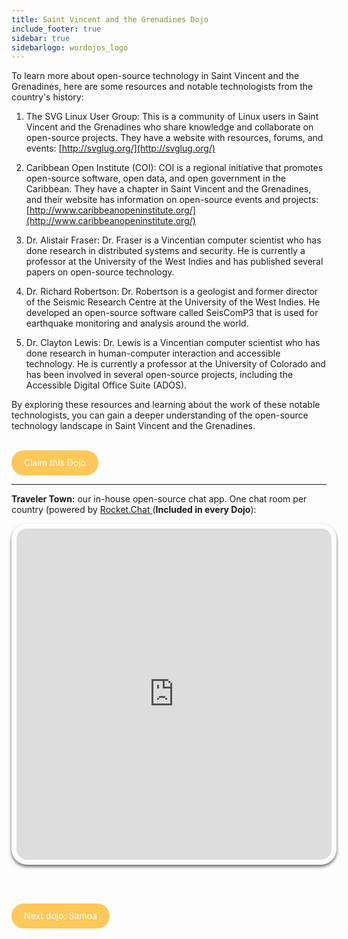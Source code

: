 ```yaml
---
title: Saint Vincent and the Grenadines Dojo
include_footer: true
sidebar: true
sidebarlogo: wordojos_logo
---
```


To learn more about open-source technology in Saint Vincent and the Grenadines, here are some resources and notable technologists from the country's history:

1.  The SVG Linux User Group: This is a community of Linux users in Saint Vincent and the Grenadines who share knowledge and collaborate on open-source projects. They have a website with resources, forums, and events: [http://svglug.org/](http://svglug.org/)
    
2.  Caribbean Open Institute (COI): COI is a regional initiative that promotes open-source software, open data, and open government in the Caribbean. They have a chapter in Saint Vincent and the Grenadines, and their website has information on open-source events and projects: [http://www.caribbeanopeninstitute.org/](http://www.caribbeanopeninstitute.org/)
    
3.  Dr. Alistair Fraser: Dr. Fraser is a Vincentian computer scientist who has done research in distributed systems and security. He is currently a professor at the University of the West Indies and has published several papers on open-source technology.
    
4.  Dr. Richard Robertson: Dr. Robertson is a geologist and former director of the Seismic Research Centre at the University of the West Indies. He developed an open-source software called SeisComP3 that is used for earthquake monitoring and analysis around the world.
    
5.  Dr. Clayton Lewis: Dr. Lewis is a Vincentian computer scientist who has done research in human-computer interaction and accessible technology. He is currently a professor at the University of Colorado and has been involved in several open-source projects, including the Accessible Digital Office Suite (ADOS).
    

By exploring these resources and learning about the work of these notable technologists, you can gain a deeper understanding of the open-source technology landscape in Saint Vincent and the Grenadines.

<br>
<html>
  <head>
    <style>
      .button {
        display: inline-block;
        padding: 20px 20px;
        text-align: center;
        text-decoration: none;
        color: #ffffff;
        background-color: #FDC858;
        border-radius: 33px;
        outline: none;
        line-height:  0%;
      }
    </style>
  </head>
  <body>
    <a class="button" href="https://blog.workdojos.com/Saint-Vincent-and-the-Grenadines" target="_blank">Claim this Dojo</a>
  </body>
</html>
<br>

---


**Traveler Town:**   our in-house open-source chat app.  One chat room per country (powered by <a href="https://rocket.chat" >Rocket.Chat </a>  (**Included in every Dojo**):  

<iframe src="https://chat.traveler.town/channel/Saint_Vincent_and_the_Grenadines" style="width: 100%;height: 530px;padding: 8px; box-shadow: 0 3px 5px rgba(0,0,0,.6);border-radius: 25px;overflow: hidden;border: none;" align="middle"></iframe>


<br><br>

<html>
  <head>
    <style>
      .button {
        display: inline-block;
        padding: 20px 20px;
        text-align: center;
        text-decoration: none;
        color: #ffffff;
        background-color: #FDC858;
        border-radius: 33px;
        outline: none;
        line-height:  %;
      }
    </style>
  </head>
  <body>
    <a class="button" href="https://workdojos.com/Samoa">Next dojo:  Samoa</a>
  </body>
</html>
